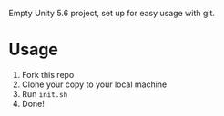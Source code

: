 Empty Unity 5.6 project, set up for easy usage with git.

# Usage

1. Fork this repo
2. Clone your copy to your local machine
3. Run `init.sh`
4. Done!
